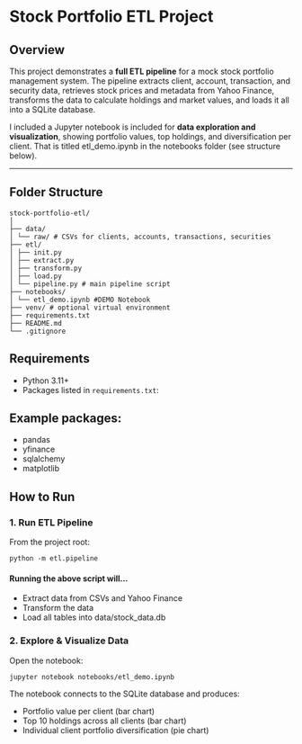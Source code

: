 # Stock Portfolio ETL Project

## Overview
This project demonstrates a **full ETL pipeline** for a mock stock portfolio management system. The pipeline extracts client, account, transaction, and security data, retrieves stock prices and metadata from Yahoo Finance, transforms the data to calculate holdings and market values, and loads it all into a SQLite database.  

I included a Jupyter notebook is included for **data exploration and visualization**, showing portfolio values, top holdings, and diversification per client. That is titled etl_demo.ipynb in the notebooks folder (see structure below).

---

## Folder Structure

```
stock-portfolio-etl/
│
├── data/
│ └── raw/ # CSVs for clients, accounts, transactions, securities
├── etl/
│ ├── init.py 
│ ├── extract.py
│ ├── transform.py
│ ├── load.py
│ └── pipeline.py # main pipeline script
├── notebooks/
│ └── etl_demo.ipynb #DEMO Notebook
├── venv/ # optional virtual environment
├── requirements.txt
├── README.md
└── .gitignore
```

## Requirements

- Python 3.11+  
- Packages listed in `requirements.txt`:

## Example packages:

- pandas
- yfinance
- sqlalchemy
- matplotlib

## How to Run
### 1. Run ETL Pipeline
From the project root:
```
python -m etl.pipeline
```

#### Running the above script will...
- Extract data from CSVs and Yahoo Finance
- Transform the data
- Load all tables into data/stock_data.db

### 2. Explore & Visualize Data
Open the notebook:

```
jupyter notebook notebooks/etl_demo.ipynb
```
The notebook connects to the SQLite database and produces:

- Portfolio value per client (bar chart)
- Top 10 holdings across all clients (bar chart)
- Individual client portfolio diversification (pie chart)
